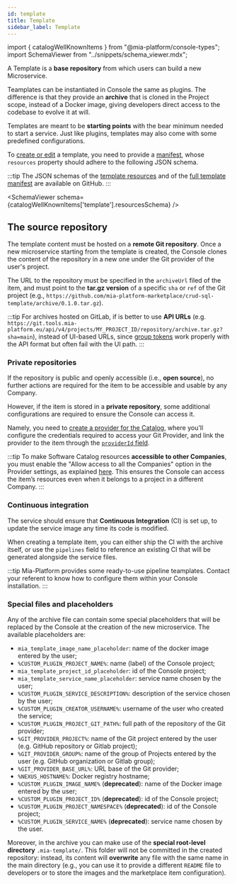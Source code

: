 ```yaml
---
id: template
title: Template
sidebar_label: Template
---
```


import { catalogWellKnownItems } from "@mia-platform/console-types";
import SchemaViewer from "../snippets/schema_viewer.mdx";

A Template is a **base repository** from which users can build a new Microservice.

Teamplates can be instantiated in Console the same as plugins. The difference is that they provide an **archive** that is cloned in the Project scope, instead of a Docker image, giving developers direct access to the codebase to evolve it at will.

Templates are meant to be **starting points** with the bear minimum needed to start a service. Just like plugins, templates may also come with some predefined configurations.

To [create or edit](/products/software-catalog/items-management/overview.md) a template, you need to provide a [manifest](/products/software-catalog/items-manifest/overview.md), whose `resources` property should adhere to the following JSON schema.

:::tip
The JSON schemas of the [template resources](https://raw.githubusercontent.com/mia-platform/console-sdk/refs/tags/%40mia-platform/console-types%400.39.2/packages/console-types/schemas/software-catalog/template.resources.schema.json) and of the [full template manifest](https://raw.githubusercontent.com/mia-platform/console-sdk/refs/tags/%40mia-platform/console-types%400.39.2/packages/console-types/schemas/software-catalog/template.manifest.schema.json) are available on GitHub.
:::

<SchemaViewer schema={catalogWellKnownItems['template'].resourcesSchema} />

## The source repository

The template content must be hosted on a **remote Git repository**. Once a new microservice starting from the template is created, the Console clones the content of the repository in a new one under the Git provider of the user's project.

The URL to the repository must be specified in the `archiveUrl` filed of the item, and must point to the **tar.gz version** of a specific `sha` or `ref` of the Git project (e.g., `https://github.com/mia-platform-marketplace/crud-sql-template/archive/0.1.0.tar.gz`).

:::tip
For archives hosted on GitLab, if is better to use **API URLs** (e.g. `https://git.tools.mia-platform.eu/api/v4/projects/MY_PROJECT_ID/repository/archive.tar.gz?sha=main`), instead of UI-based URLs, since [group tokens](https://docs.gitlab.com/user/group/settings/group_access_tokens/) work properly with the API format but often fail with the UI path.
:::

### Private repositories

If the repository is public and openly accessible (i.e., **open source**), no further actions are required for the item to be accessible and usable by any Company.

However, if the item is stored in a **private repository**, some additional configurations are required to ensure the Console can access it.

Namely, you need to [create a provider for the Catalog](/products/console/company-configuration/providers/configure-marketplace-provider.mdx), where you'll configure the credentials required to access your Git Provider, and link the provider to the item through the [`providerId` field](/products/software-catalog/items-manifest/overview.md).

:::tip
To make Software Catalog resources **accessible to other Companies**, you must enable the "Allow access to all the Companies" option in the Provider settings, as explained [here](/products/console/company-configuration/providers/configure-marketplace-provider.mdx#step-2-provider-details). This ensures the Console can access the item’s resources even when it belongs to a project in a different Company.
:::

### Continuous integration

The service should ensure that **Continuous Integration** (CI) is set up, to update the service image any time its code is modified.

When creating a template item, you can either ship the CI with the archive itself, or use the `pipelines` field to reference an existing CI that will be generated alongside the service files.

:::tip
Mia-Platform provides some ready-to-use pipeline teamplates. Contact your referent to know how to configure them within your Console installation.
:::

### Special files and placeholders

Any of the archive file can contain some special placeholders that will be replaced by the Console at the creation of the new microservice. The available placeholders are:

- `mia_template_image_name_placeholder`: name of the docker image entered by the user;
- `%CUSTOM_PLUGIN_PROJECT_NAME%`: name (label) of the Console project;
- `mia_template_project_id_placeholder`: id of the Console project;
- `mia_template_service_name_placeholder`: service name chosen by the user;
- `%CUSTOM_PLUGIN_SERVICE_DESCRIPTION%`: description of the service chosen by the user;
- `%CUSTOM_PLUGIN_CREATOR_USERNAME%`: username of the user who created the service;
- `%CUSTOM_PLUGIN_PROJECT_GIT_PATH%`: full path of the repository of the Git provider;
- `%GIT_PROVIDER_PROJECT%`: name of the Git project entered by the user (e.g. GitHub repository or Gitlab project);
- `%GIT_PROVIDER_GROUP%`: name of the group of Projects entered by the user (e.g. GitHub organization or Gitlab group);
- `%GIT_PROVIDER_BASE_URL%`: URL base of the Git provider;
- `%NEXUS_HOSTNAME%`: Docker registry hostname;
- `%CUSTOM_PLUGIN_IMAGE_NAME%` (**deprecated**): name of the Docker image entered by the user;
- `%CUSTOM_PLUGIN_PROJECT_ID%` (**deprecated**): id of the Console project;
- `%CUSTOM_PLUGIN_PROJECT_NAMESPACE%` (**deprecated**): id of the Console project;
- `%CUSTOM_PLUGIN_SERVICE_NAME%` (**deprecated**): service name chosen by the user.

Moreover, in the archive you can make use of the **special root-level directory** `.mia-template/`. This folder will not be committed in the created repository: instead, its content will **overwrite** any file with the same name in the main directory (e.g., you can use it to provide a different `README` file to developers or to store the images and the marketplace item configuration).
